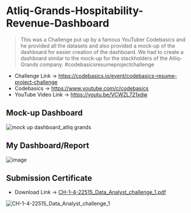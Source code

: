 # Atliq-Grands-Hospitability-Revenue-Dashboard


> This was a Challenge put up by a famous YouTuber Codebasics and he provided all the datasets and also provided a mock-up of the dashboard for easier creation of the dashboard. We had to create a dashboard similar to the mock-up for the stackholders of the Atliq-Grands company. #codebasicsresumeprojectchallenge

* Challenge Link -> https://codebasics.io/event/codebasics-resume-project-challenge
* Codebasics -> https://www.youtube.com/c/codebasics
* YouTube Video Link -> https://youtu.be/VCWZL721xdw


## Mock-up Dashboard

![mock up dashboard_atliq grands](https://user-images.githubusercontent.com/54589605/193418389-378bc1c1-319a-4039-8bb4-f15469c3f81d.png)


## My Dashboard/Report

![image](https://user-images.githubusercontent.com/54589605/193418224-366cfd0d-a711-4fc4-9d4e-0e3c5228e4d7.png)


## Submission Certificate

* Download Link -> [CH-1-4-22515_Data_Analyst_challenge_1.pdf](https://github.com/arghanath007/Atliq-Grands-Hospitability-Revenue-Dashboard/files/9746093/CH-1-4-22515_Data_Analyst_challenge_1.pdf)

![CH-1-4-22515_Data_Analyst_challenge_1](https://user-images.githubusercontent.com/54589605/194872299-7c2e4aa4-3d21-4a63-aeaf-9328905905d7.jpg)




